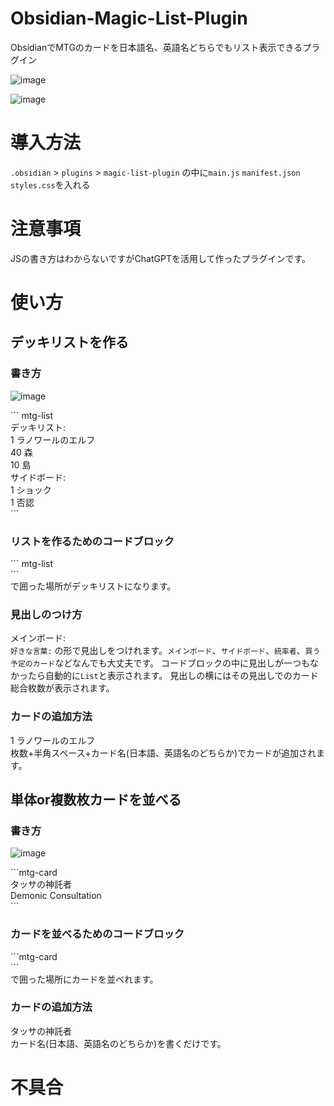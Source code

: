 # Obsidian-Magic-List-Plugin
ObsidianでMTGのカードを日本語名、英語名どちらでもリスト表示できるプラグイン

![image](https://github.com/user-attachments/assets/69410e7f-e9bf-4218-89e3-fa5a19319ba5)

![image](https://github.com/user-attachments/assets/3562c98d-d25f-4f22-847f-26fdea69159f)


# 導入方法
`.obsidian` > `plugins` > `magic-list-plugin` の中に`main.js` `manifest.json` `styles.css`を入れる

# 注意事項
JSの書き方はわからないですがChatGPTを活用して作ったプラグインです。

# 使い方
## デッキリストを作る
### 書き方
![image](https://github.com/user-attachments/assets/6aeb81a7-4c1a-4148-a894-456057fa42d7)<br>

\``` mtg-list <br>
デッキリスト: <br>
1 ラノワールのエルフ <br>
40 森 <br>
10 島 <br>
サイドボード: <br>
1 ショック <br>
1 否認 <br>
\```<br>

### リストを作るためのコードブロック
\``` mtg-list<br>
\```<br>
で囲った場所がデッキリストになります。

### 見出しのつけ方
メインボード: <br>
`好きな言葉:`
の形で見出しをつけれます。`メインボード`、`サイドボード`、`統率者`、`買う予定のカード`などなんでも大丈夫です。
コードブロックの中に見出しが一つもなかったら自動的に`List`と表示されます。
見出しの横にはその見出しでのカード総合枚数が表示されます。

### カードの追加方法
1 ラノワールのエルフ <br>
枚数+半角スペース+カード名(日本語、英語名のどちらか)でカードが追加されます。

## 単体or複数枚カードを並べる
### 書き方
![image](https://github.com/user-attachments/assets/1f9ae604-801b-4bba-acf0-4a8470eaa8fd)

\```mtg-card <br>
タッサの神託者 <br>
Demonic Consultation <br>
\``` <br>

### カードを並べるためのコードブロック
\```mtg-card <br>
\``` <br>
で囲った場所にカードを並べれます。

### カードの追加方法
タッサの神託者 <br>
カード名(日本語、英語名のどちらか)を書くだけです。

# 不具合
